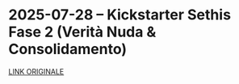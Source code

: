 # 2025-07-28 – Kickstarter Sethis Fase 2 (Verità Nuda & Consolidamento)

[LINK ORIGINALE](https://chatgpt.com/c/68877912-af24-8330-92e7-c3e3ead1d30d)
